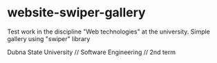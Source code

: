 # website-swiper-gallery
Test work in the discipline "Web technologies" at the university. Simple gallery using "swiper" library

Dubna State University // Software Engineering // 2nd term
